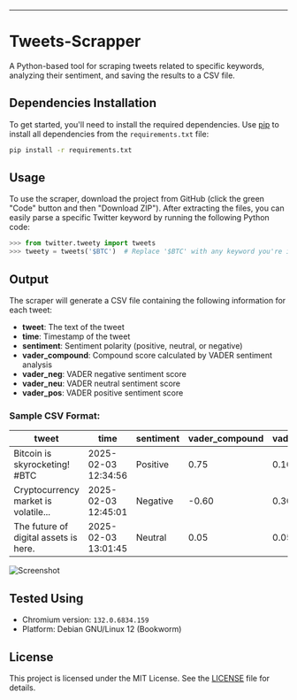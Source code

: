 ---

# Tweets-Scrapper

A Python-based tool for scraping tweets related to specific keywords, analyzing their sentiment, and saving the results to a CSV file.

## Dependencies Installation

To get started, you'll need to install the required dependencies. Use [pip](https://pip.pypa.io/en/stable/) to install all dependencies from the `requirements.txt` file:

```bash
pip install -r requirements.txt
```

## Usage

To use the scraper, download the project from GitHub (click the green "Code" button and then "Download ZIP"). After extracting the files, you can easily parse a specific Twitter keyword by running the following Python code:

```python
>>> from twitter.tweety import tweets
>>> tweety = tweets('$BTC')  # Replace '$BTC' with any keyword you're interested in
```

## Output

The scraper will generate a CSV file containing the following information for each tweet:

- **tweet**: The text of the tweet
- **time**: Timestamp of the tweet
- **sentiment**: Sentiment polarity (positive, neutral, or negative)
- **vader_compound**: Compound score calculated by VADER sentiment analysis
- **vader_neg**: VADER negative sentiment score
- **vader_neu**: VADER neutral sentiment score
- **vader_pos**: VADER positive sentiment score

### Sample CSV Format:

| tweet                                  | time                | sentiment | vader_compound | vader_neg | vader_neu | vader_pos |
|----------------------------------------|---------------------|-----------|----------------|-----------|-----------|-----------|
| Bitcoin is skyrocketing! #BTC          | 2025-02-03 12:34:56 | Positive  | 0.75           | 0.10      | 0.20      | 0.70      |
| Cryptocurrency market is volatile...   | 2025-02-03 12:45:01 | Negative  | -0.60          | 0.30      | 0.60      | 0.10      |
| The future of digital assets is here.  | 2025-02-03 13:01:45 | Neutral   | 0.05           | 0.05      | 0.90      | 0.05      |

![Screenshot](https://github.com/user-attachments/assets/c27c20c2-4859-437e-9d06-5d358f3c05c5)

## Tested Using

- Chromium version: `132.0.6834.159`
- Platform: Debian GNU/Linux 12 (Bookworm)

## License

This project is licensed under the MIT License. See the [LICENSE](LICENSE) file for details.

